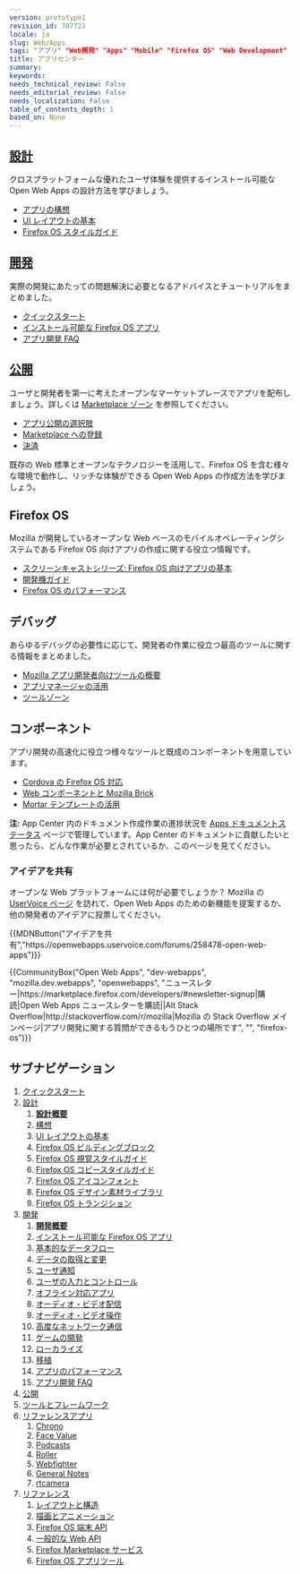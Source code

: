 ```yaml
---
version: prototype1
revision_id: 707721
locale: ja
slug: Web/Apps
tags: "アプリ" "Web開発" "Apps" "Mobile" "Firefox OS" "Web Development"
title: アプリセンター
summary: 
keywords: 
needs_technical_review: False
needs_editorial_review: False
needs_localization: False
table_of_contents_depth: 1
based_on: None
---
```

<div class="initial-steps clear" id="sect1">
 <div class="panel">
  <h2 class="section-design" id="Design" name="Design"><a href="/ja/Apps/Design">設計</a></h2>
  <p>クロスプラットフォームな優れたユーザ体験を提供するインストール可能な Open Web Apps の設計方法を学びましょう。</p>
  <ul class="no-bullets">
   <li><a href="/ja/Apps/Design/Planning">アプリの構想</a></li>
   <li><a href="/ja/Apps/Design/UI_layout_basics">UI レイアウトの基本</a></li>
   <li><a href="https://www.mozilla.org/en-US/styleguide/products/firefox-os/">Firefox OS スタイルガイド</a></li>
  </ul>
 </div>
 <div class="panel">
  <h2 class="section-build" id="Build" name="Build"><a href="/ja/Apps/Build">開発</a></h2>
  <p>実際の開発にあたっての問題解決に必要となるアドバイスとチュートリアルをまとめました。</p>
  <ul class="no-bullets">
   <li><a href="/ja/Apps/Quickstart">クイックスタート</a></li>
   <li><a href="/ja/Apps/Build/installable_apps_for_Firefox_OS">インストール可能な Firefox OS アプリ</a></li>
   <li><a href="/ja/Apps/Build/App_development_FAQ">アプリ開発 FAQ</a></li>
  </ul>
 </div>
 <div class="panel">
  <h2 class="section-publish" id="Publish" name="Publish"><a href="/ja/Marketplace">公開</a></h2>
  <p>ユーザと開発者を第一に考えたオープンなマーケットプレースでアプリを配布しましょう。詳しくは <a href="/ja/Marketplace">Marketplace ゾーン</a> を参照してください。</p>
  <ul class="no-bullets">
   <li><a href="/ja/Marketplace/Options/Introduction">アプリ公開の選択肢</a></li>
   <li><a href="/ja/Marketplace/Publishing/Submit/Overview">Marketplace への登録</a></li>
   <li><a href="/ja/Marketplace/Monetization/Introduction_Monetization">決済</a></li>
  </ul>
 </div>
</div>
<div class="summary">
 <p><span class="seoSummary">既存の Web 標準とオープンなテクノロジーを活用して、Firefox OS を含む様々な環境で動作し、リッチな体験ができる Open Web Apps の作成方法を学びましょう。</span></p>
</div>
<div class="column-container">
 <div class="column-4">
  <h2 id="Firefox_OS" name="Firefox_OS">Firefox OS</h2>
  <p>Mozilla が開発しているオープンな Web ベースのモバイルオペレーティングシステムである Firefox OS 向けアプリの作成に関する役立つ情報です。</p>
  <ul>
   <li><a href="/ja/Firefox_OS/Screencast_series:_App_Basics_for_Firefox_OS">スクリーンキャストシリーズ: Firefox OS 向けアプリの基本</a></li>
   <li><a href="/ja/Firefox_OS/Developer_phone_guide">開発機ガイド</a></li>
   <li><a href="/ja/Apps/Build/Performance/Firefox_OS_performance_testing">Firefox OS のパフォーマンス</a></li>
  </ul>
 </div>
 <div class="column-4">
  <h2 id="Debugging" name="Debugging">デバッグ</h2>
  <p>あらゆるデバッグの必要性に応じて、開発者の作業に役立つ最高のツールに関する情報をまとめました。</p>
  <ul>
   <li><a href="/ja/Apps/Tools_and_frameworks/App_developer_tools">Mozilla アプリ開発者向けツールの概要</a></li>
   <li><a href="/ja/Firefox_OS/Using_the_App_Manager">アプリマネージャの活用</a></li>
   <li><a href="/ja/docs/Tools">ツールゾーン</a></li>
  </ul>
 </div>
 <div class="column-4">
  <h2 id="Components" name="Components">コンポーネント</h2>
  <p>アプリ開発の高速化に役立つ様々なツールと既成のコンポーネントを用意しています。</p>
  <ul>
   <li><a href="/ja/Apps/Tools_and_frameworks/Cordova_support_for_Firefox_OS">Cordova の Firefox OS 対応</a></li>
   <li><a href="/ja/Apps/Tools_and_frameworks/Web_components">Web コンポーネントと Mozilla Brick</a></li>
   <li><a href="/ja/Apps/Tools_and_frameworks/App_templates">Mortar テンプレートの活用</a></li>
  </ul>
 </div>
</div>
<div class="note">
 <p><strong>注:</strong> App Center 内のドキュメント作成作業の進捗状況を <a href="/ja/docs/MDN/Doc_status/Apps">Apps ドキュメントステータス</a> ページで管理しています。App Center のドキュメントに貢献したいと思ったら、どんな作業が必要とされているか、このページを見てください。</p>
</div>
<div class="column-container zone-callout">
 <h3 id="Share_your_ideas" name="Share_your_ideas">アイデアを共有</h3>
 <p>オープンな Web プラットフォームには何が必要でしょうか？ Mozilla の <a href="https://openwebapps.uservoice.com/forums/258478-open-web-apps">UserVoice ページ</a> を訪れて、Open Web Apps のための新機能を提案するか、他の開発者のアイデアに投票してください。</p>
 {{MDNButton("アイデアを共有","https://openwebapps.uservoice.com/forums/258478-open-web-apps")}}</div>
<p>{{CommunityBox("Open Web Apps", "dev-webapps", "mozilla.dev.webapps", "openwebapps", "ニュースレター|https://marketplace.firefox.com/developers/#newsletter-signup|購読|Open Web Apps ニュースレターを購読||Alt Stack Overflow|http://stackoverflow.com/r/mozilla|Mozilla の Stack Overflow メインページ|アプリ開発に関する質問ができるもうひとつの場所です", "", "firefox-os")}}</p>
<h2 id="Subnav" name="Subnav">サブナビゲーション</h2>
<ol>
 <li><a href="/ja/Apps/Quickstart">クイックスタート</a></li>
 <li><a href="/ja/Apps/Design" title="アプリとインタフェース設計実践に関する情報です。">設計</a>
  <ol>
   <li><strong><a href="/ja/Apps/Design">設計概要</a></strong></li>
   <li><a href="/ja/Apps/Design/Planning">構想</a></li>
   <li><a href="/ja/Apps/Design/UI_layout_basics">UI レイアウトの基本</a></li>
   <li><a href="/ja/Apps/Design/Firefox_OS_building_blocks">Firefox OS ビルディングブロック</a></li>
   <li><a href="https://www.mozilla.org/en-US/styleguide/products/firefox-os/">Firefox OS 視覚スタイルガイド</a></li>
   <li><a href="/ja/Apps/Design/Copy_styleguide">Firefox OS コピースタイルガイド</a></li>
   <li><a href="/ja/Apps/Design/Firefox_OS_icon_font">Firefox OS アイコンフォント</a></li>
   <li><a href="/ja/Apps/Design/Firefox_OS_Design_asset_library">Firefox OS デザイン素材ライブラリ</a></li>
   <li><a href="/ja/Apps/Design/Firefox_OS_transitions">Firefox OS トランジション</a></li>
  </ol>
 </li>
 <li><a href="/ja/Apps/Build" title="この項目には、HTML5 と端末 API (WebAPI) を用いたアプリ機能の開発に関するドキュメントが含まれます。">開発</a>
  <ol>
   <li><strong><a href="/ja/Apps/Build">開発概要</a></strong></li>
   <li><a href="/ja/Apps/Build/installable_apps_for_Firefox_OS">インストール可能な Firefox OS アプリ</a></li>
   <li><a href="/ja/Apps/Build/Basic_data_flow">基本的なデータフロー</a></li>
   <li><a href="/ja/Apps/Build/gather_and_modify_data">データの取得と変更</a></li>
   <li><a href="/ja/Apps/Build/User_notifications">ユーザ通知</a></li>
   <li><a href="/ja/Apps/Build/User_input_methods">ユーザの入力とコントロール</a></li>
   <li><a href="/ja/Apps/Build/Offline">オフライン対応アプリ</a></li>
   <li><a href="/ja/Apps/Build/Audio_and_video_delivery">オーディオ・ビデオ配信</a></li>
   <li><a href="/ja/Apps/Build/Audio_and_video_manipulation">オーディオ・ビデオ操作</a></li>
   <li><a href="/ja/Apps/Build/Advanced_network_communication">高度なネットワーク通信</a></li>
   <li><a href="/ja/docs/Games">ゲームの開発</a></li>
   <li><a href="/ja/Apps/Build/Localization">ローカライズ</a></li>
   <li><a href="/ja/Apps/Build/Porting">移植</a></li>
   <li><a href="/ja/Apps/Build/Performance">アプリのパフォーマンス</a></li>
   <li><a href="/ja/Apps/Build/App_development_FAQ">アプリ開発 FAQ</a></li>
  </ol>
 </li>
 <li><a href="/ja/Marketplace">公開</a></li>
 <li><a href="/ja/Apps/Tools_and_frameworks">ツールとフレームワーク</a></li>
 <li><a href="/ja/Apps/Reference_apps">リファレンスアプリ</a>
  <ol>
   <li><a href="/ja/Apps/Reference_apps/Chrono">Chrono</a></li>
   <li><a href="/ja/Apps/Reference_apps/Face_value">Face Value</a></li>
   <li><a href="/ja/Apps/Reference_apps/Podcasts">Podcasts</a></li>
   <li><a href="/ja/Apps/Reference_apps/Roller">Roller</a></li>
   <li><a href="/ja/Apps/Reference_apps/Webfighter">Webfighter</a></li>
   <li><a href="/ja/Apps/Reference_apps/General_notes">General Notes</a></li>
   <li><a href="/ja/Apps/Reference_apps/rtcamera">rtcamera</a></li>
  </ol>
 </li>
 <li><a href="/ja/Apps/Reference">リファレンス</a>
  <ol>
   <li><a href="/ja/Apps/Reference/Layout_and_structure">レイアウトと構造</a></li>
   <li><a href="/ja/Apps/Reference/Drawing_and_animation">描画とアニメーション</a></li>
   <li><a href="/ja/Apps/Reference/Firefox_OS_device_APIs">Firefox OS 端末 API</a></li>
   <li><a href="/ja/Apps/Reference/General_Web_APIs">一般的な Web API</a></li>
   <li><a href="/ja/Apps/Reference/Firefox_Marketplace_services">Firefox Marketplace サービス</a></li>
   <li><a href="/ja/Apps/Reference/Firefox_OS_app_tools">Firefox OS アプリツール</a></li>
  </ol>
 </li>
</ol>

